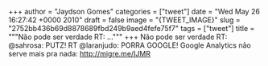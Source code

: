 
+++
author = "Jaydson Gomes"
categories = ["tweet"]
date = "Wed May 26 16:27:42 +0000 2010"
draft = false
image = "{TWEET_IMAGE}"
slug = "2752bb436b69d8878689fbd249b9aed4fefe75f7"
tags = ["tweet"]
title = """Não pode ser verdade RT: ..."""
+++
Não pode ser verdade RT: @sahrosa: PUTZ! RT @laranjudo: PORRA GOOGLE! Google Analytics não serve mais pra nada: http://migre.me/IJMR
